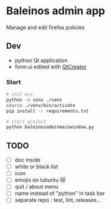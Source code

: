 # Baleinos admin app

Manage and edit firefox policies

## Dev

- python Qt application
- form.ui edited with [QtCreator](https://doc.qt.io)

### Start

```bash
# init env
python -m venv ./venv
source ./venv/bin/activate
pip install -r requirements.txt

# start project
python baleinosadminmainwindow.py
```

## TODO

- [ ] doc inside
- [ ] white or black list
- [ ] icon
- [ ] emojis on lubuntu 😿
- [ ] quit / about menu
- [ ] name instead of "python" in task bar
- [ ] separate repo : test, lint, releases...

